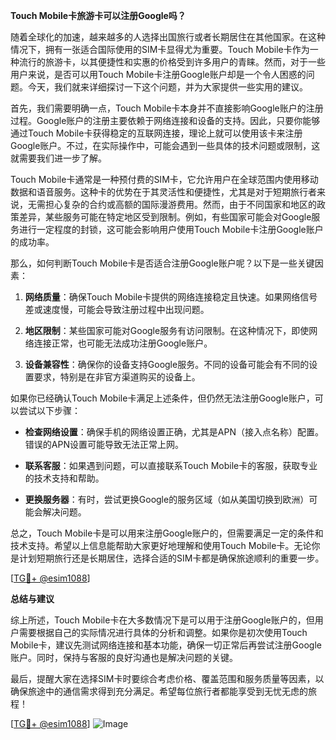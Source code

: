 **Touch Mobile卡旅游卡可以注册Google吗？**

随着全球化的加速，越来越多的人选择出国旅行或者长期居住在其他国家。在这种情况下，拥有一张适合国际使用的SIM卡显得尤为重要。Touch Mobile卡作为一种流行的旅游卡，以其便捷性和实惠的价格受到许多用户的青睐。然而，对于一些用户来说，是否可以用Touch Mobile卡注册Google账户却是一个令人困惑的问题。今天，我们就来详细探讨一下这个问题，并为大家提供一些实用的建议。

首先，我们需要明确一点，Touch Mobile卡本身并不直接影响Google账户的注册过程。Google账户的注册主要依赖于网络连接和设备的支持。因此，只要你能够通过Touch Mobile卡获得稳定的互联网连接，理论上就可以使用该卡来注册Google账户。不过，在实际操作中，可能会遇到一些具体的技术问题或限制，这就需要我们进一步了解。

Touch Mobile卡通常是一种预付费的SIM卡，它允许用户在全球范围内使用移动数据和语音服务。这种卡的优势在于其灵活性和便捷性，尤其是对于短期旅行者来说，无需担心复杂的合约或高额的国际漫游费用。然而，由于不同国家和地区的政策差异，某些服务可能在特定地区受到限制。例如，有些国家可能会对Google服务进行一定程度的封锁，这可能会影响用户使用Touch Mobile卡注册Google账户的成功率。

那么，如何判断Touch Mobile卡是否适合注册Google账户呢？以下是一些关键因素：

1. **网络质量**：确保Touch Mobile卡提供的网络连接稳定且快速。如果网络信号差或速度慢，可能会导致注册过程中出现问题。
   
2. **地区限制**：某些国家可能对Google服务有访问限制。在这种情况下，即使网络连接正常，也可能无法成功注册Google账户。
   
3. **设备兼容性**：确保你的设备支持Google服务。不同的设备可能会有不同的设置要求，特别是在非官方渠道购买的设备上。

如果你已经确认Touch Mobile卡满足上述条件，但仍然无法注册Google账户，可以尝试以下步骤：

- **检查网络设置**：确保手机的网络设置正确，尤其是APN（接入点名称）配置。错误的APN设置可能导致无法正常上网。
  
- **联系客服**：如果遇到问题，可以直接联系Touch Mobile卡的客服，获取专业的技术支持和帮助。
  
- **更换服务器**：有时，尝试更换Google的服务区域（如从美国切换到欧洲）可能会解决问题。

总之，Touch Mobile卡是可以用来注册Google账户的，但需要满足一定的条件和技术支持。希望以上信息能帮助大家更好地理解和使用Touch Mobile卡。无论你是计划短期旅行还是长期居住，选择合适的SIM卡都是确保旅途顺利的重要一步。

[[TG💪+ @esim1088](https://t.me/s/esim1088)]

**总结与建议**

综上所述，Touch Mobile卡在大多数情况下是可以用于注册Google账户的，但用户需要根据自己的实际情况进行具体的分析和调整。如果你是初次使用Touch Mobile卡，建议先测试网络连接和基本功能，确保一切正常后再尝试注册Google账户。同时，保持与客服的良好沟通也是解决问题的关键。

最后，提醒大家在选择SIM卡时要综合考虑价格、覆盖范围和服务质量等因素，以确保旅途中的通信需求得到充分满足。希望每位旅行者都能享受到无忧无虑的旅程！

[[TG💪+ @esim1088](https://t.me/s/esim1088)] 
![Image](https://i.postimg.cc/4NQfJmqS/Snipaste-2025-05-13-00-14-12.png)